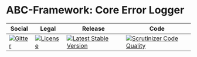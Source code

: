 # ABC-Framework: Core Error Logger

<table>
<thead>
<tr>
<th>Social</th>
<th>Legal</th>
<th>Release</th>
<th>Code</th>
</tr>
</thead>
<tbody>
<tr>
<td>
<a href="https://gitter.im/SetBased/php-abc?utm_source=badge&utm_medium=badge&utm_campaign=pr-badge"><img src="https://badges.gitter.im/SetBased/php-abc.svg" alt="Gitter"/></a>
</td>
<td>
<a href="https://packagist.org/packages/setbased/abc-error-logger-core"><img src="https://poser.pugx.org/setbased/abc-error-logger-core/license" alt="License"/></a>
</td>
<td>
<a href="https://packagist.org/packages/setbased/abc-error-logger-core"><img src="https://poser.pugx.org/setbased/abc-error-logger-core/v/stable" alt="Latest Stable Version"/></a>
</td>
<td>
<a href="https://scrutinizer-ci.com/g/SetBased/php-abc-error-logger-core/?branch=master"><img src="https://scrutinizer-ci.com/g/SetBased/php-abc-error-logger-core/badges/quality-score.png?b=master" alt="Scrutinizer Code Quality"/></a>
</td>
</tr>
</tbody>
</table>
